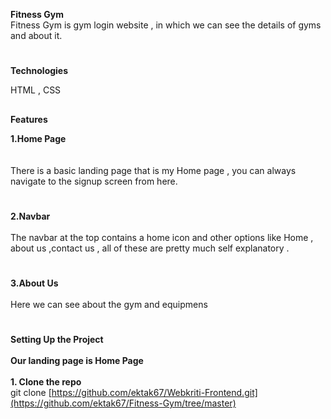 **Fitness Gym**
<br>
Fitness Gym is gym login website , in which we can see the details of gyms and about it.<br>
#
**Technologies**<br>

HTML , CSS  
##

**Features** 

**1.Home Page**<br><br>
<br>There is a basic landing page that is my Home page , you can always navigate to the signup screen from here.<br>
#
**2.Navbar** <br><br>
The navbar at the top contains a home icon and other options like Home , about us ,contact us , all of these are pretty much self explanatory .<br>
#
**3.About Us**<br><br>
Here we can see about the gym and equipmens <br>

#

**Setting Up the Project**<br><br>
     **Our landing page is Home Page** <br> <br>
**1. Clone the repo**<br>
git clone [https://github.com/ektak67/Webkriti-Frontend.git](https://github.com/ektak67/Fitness-Gym/tree/master)
